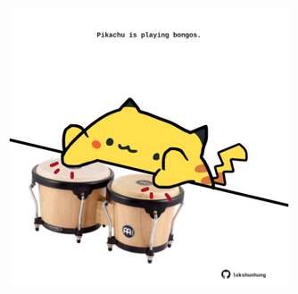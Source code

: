<!-- built at 26/04/2022, 16:00:56 UTC -->
<p align="center">
  <img width="500" height="500" src="./ReadmeImage.svg">
</p>
